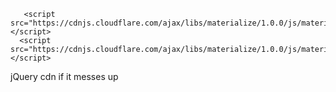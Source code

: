 <!-- jQuery --> 
       <script src="https://cdnjs.cloudflare.com/ajax/libs/materialize/1.0.0/js/materialize.js"></script>
      <script src="https://cdnjs.cloudflare.com/ajax/libs/materialize/1.0.0/js/materialize.min.js"></script>

jQuery cdn if it messes up